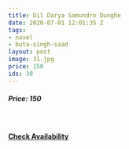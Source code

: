 ```yaml
---
title: Dil Darya Samundro Dunghe
date: 2020-07-01 12:01:35 Z
tags:
- novel
- buta-singh-saad
layout: post
image: 31.jpg
price: 150
ids: 30
---
```


<h5>Price: 150</h5><br>




<h4><a class="add-cart cart1" href="{{ site.baseurl }}/books#30"><b>Check Availability</b></a></h4>

<body>
 <script src="{{ site.baseurl }}/js/main.js"></script>
 </body>